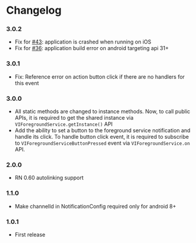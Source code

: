# Changelog

### 3.0.2
- Fix for [#43](https://github.com/voximplant/react-native-foreground-service/issues/43): application is crashed when running on iOS
- Fix for [#36](https://github.com/voximplant/react-native-foreground-service/issues/36): application build error on android targeting api 31+

### 3.0.1
- Fix: Reference error on action button click if there are no handlers for this event

### 3.0.0
- All static methods are changed to instance methods.
  Now, to call public APIs, it is required to get the shared instance via `VIForegroundService.getInstance()` API
- Add the ability to set a button to the foreground service notification and handle its click.
  To handle button click event, it is required to subscribe to `VIForegroundServiceButtonPressed` event via  `VIForegroundService.on` API.

### 2.0.0
- RN 0.60 autolinking support

### 1.1.0
- Make channelId in NotificationConfig required only for android 8+

### 1.0.1
- First release